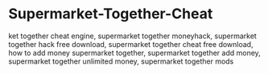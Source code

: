 # Supermarket-Together-Cheat
ket together cheat engine, supermarket together moneyhack, supermarket together hack free download, supermarket together cheat free download, how to add money supermarket together, supermarket together add money, supermarket together unlimited money, supermarket together mods
